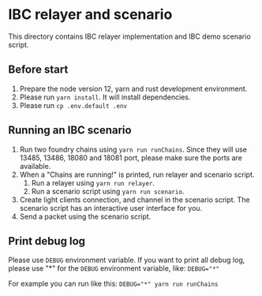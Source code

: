 IBC relayer and scenario
=========================

This directory contains IBC relayer implementation and IBC demo scenario script.

## Before start

1. Prepare the node version 12, yarn and rust development environment.
1. Please run `yarn install`. It will install dependencies.
2. Please run `cp .env.default .env`

## Running an IBC scenario

1. Run two foundry chains using `yarn run runChains`. Since they will use 13485, 13486, 18080 and 18081 port, please make sure the ports are available.
1. When a "Chains are running!" is printed, run relayer and scenario script.
   1. Run a relayer using `yarn run relayer`.
   1. Run a scenario script using `yarn run scenario`.
1. Create light clients connection, and channel in the scenario script. The scenario script has an interactive user interface for you.
1. Send a packet using the scenario script.

## Print debug log

Please use `DEBUG` environment variable.
If you want to print all debug log,
please use "\*" for the `DEBUG` environment variable, like: `DEBUG="*"`

For example you can run like this: `DEBUG="*" yarn run runChains`
